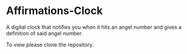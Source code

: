 # Affirmations-Clock

A digital clock that notifies you when it hits an angel number and gives a definition of said angel number.

To view please clone the repository.

